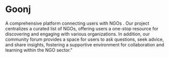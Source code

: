 # Goonj
A comprehensive platform connecting users with NGOs . Our project centralizes a curated list of NGOs, offering users a one-stop resource for discovering and engaging with various organizations. In addition, our community forum provides a space for users to ask questions, seek advice, and share insights, fostering a supportive environment for collaboration and learning within the NGO sector."
